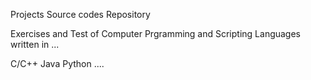 Projects Source codes Repository

Exercises and Test of Computer Prgramming and Scripting Languages written in ...

C/C++
Java
Python
   ....
